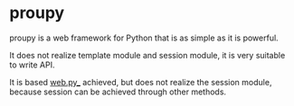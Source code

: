 proupy
======

proupy is a web framework for Python that is as simple as it is powerful.

It does not realize template module and session module, it is very suitable to write API.

It is based [web.py_](https://github.com/webpy/webpy) achieved, but does not realize the session module, because session can be achieved through other methods.

